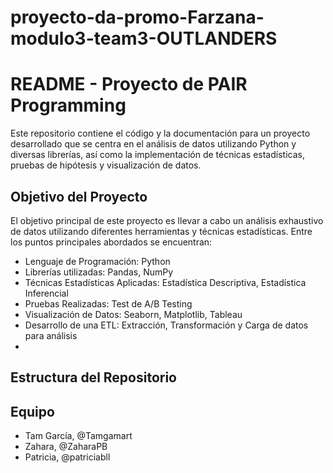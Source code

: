 # proyecto-da-promo-Farzana-modulo3-team3-OUTLANDERS

# README - Proyecto de PAIR Programming

Este repositorio contiene el código y la documentación para un proyecto desarrollado que se centra en el análisis de datos utilizando Python y diversas librerías, así como la implementación de técnicas estadísticas, pruebas de hipótesis y visualización de datos.

## Objetivo del Proyecto
El objetivo principal de este proyecto es llevar a cabo un análisis exhaustivo de datos utilizando diferentes herramientas y técnicas estadísticas. Entre los puntos principales abordados se encuentran:

- Lenguaje de Programación: Python
- Librerías utilizadas: Pandas, NumPy
- Técnicas Estadísticas Aplicadas: Estadística Descriptiva, Estadística Inferencial
- Pruebas Realizadas: Test de A/B Testing
- Visualización de Datos: Seaborn, Matplotlib, Tableau
- Desarrollo de una ETL: Extracción, Transformación y Carga de datos para análisis
- 

## Estructura del Repositorio



## Equipo
- Tam García, @Tamgamart
- Zahara, @ZaharaPB
- Patricia, @patriciabll
